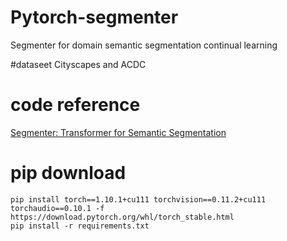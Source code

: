 # Pytorch-segmenter
Segmenter for domain semantic segmentation continual learning 

#dataseet
Cityscapes and ACDC

# code reference
[Segmenter: Transformer for Semantic Segmentation](https://github.com/rstrudel/segmenter/tree/master)

# pip download
```
pip install torch==1.10.1+cu111 torchvision==0.11.2+cu111 torchaudio==0.10.1 -f https://download.pytorch.org/whl/torch_stable.html
pip install -r requirements.txt
```

